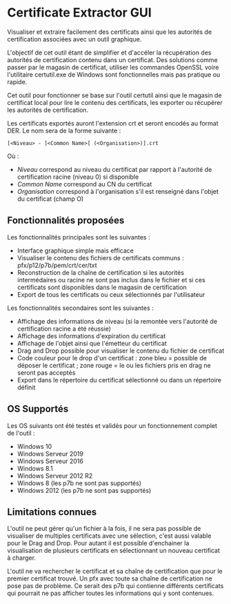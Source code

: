 # Certificate Extractor GUI
Visualiser et extraire facilement des certificats ainsi que les autorités de certification associées avec un outil graphique.

L'objectif de cet outil étant de simplifier et d'accéler la récupération des autorités de certification contenu dans un certificat. Des solutions comme passer par le magasin de certificat, utiliser les commandes OpenSSL voire l'utilitaire certutil.exe de Windows sont fonctionnelles mais pas pratique ou rapide.

Cet outil pour fonctionner se base sur l'outil certutil ainsi que le magasin de certificat local pour lire le contenu des certificats, les exporter ou récupérer les autorités de certification.

Les certificats exportés auront l'extension crt et seront encodés au format DER. Le nom sera de la forme suivante :
```
[<Niveau> - ]<Common Name>[ (<Organisation>)].crt
```

Où :
* _Niveau_ correspond au niveau du certificat par rapport à l'autorité de certification racine (niveau 0) si disponible
* _Common Name_ correspond au CN du certificat
* _Organisation_ correspond à l'organisation s'il est renseigné dans l'objet du certificat (champ O)

## Fonctionnalités proposées 
Les fonctionnalités principales sont les suivantes :
* Interface graphique simple mais efficace
* Visualiser le contenu des fichiers de certificats communs : pfx/p12/p7b/pem/crt/cer/txt
* Reconstruction de la chaîne de certification si les autorités intermédaires ou racine ne sont pas inclus dans le fichier et si ces certificats sont disponibles dans le magasin de certification
* Export de tous les certificats ou ceux sélectionnés par l'utilisateur 

Les fonctionnalités secondaires sont les suivantes :
* Affichage des informations de niveau (si la remontée vers l'autorité de certification racine a été réussie)
* Affichage des informations d'expiration du certificat
* Affichage de l'objet ainsi que l'émetteur du certificat
* Drag and Drop possible pour visualiser le contenu du fichier de certificat 
* Code couleur pour le drop d'un certificat : zone bleu = possible de déposer le certificat ; zone rouge = le ou les fichiers pris en drag ne seront pas acceptés
* Export dans le répertoire du certificat sélectionné ou dans un répertoire définit

## OS Supportés 
Les OS suivants ont été testés et validés pour un fonctionnement complet de l'outil :
* Windows 10
* Windows Serveur 2019
* Windows Serveur 2016
* Windows 8.1
* Windows Serveur 2012 R2
* Windows 8 (les p7b ne sont pas supportés)
* Windows 2012 (les p7b ne sont pas supportés)

## Limitations connues
L'outil ne peut gérer qu'un fichier à la fois, il ne sera pas possible de visualiser de multiples certificats avec une sélection, c'est aussi valable pour le Drag and Drop. Pour autant il est possible d'enchainer la visualisation de plusieurs certificats en sélectionnant un nouveau certificat à charger.

L'outil ne va rechercher le certificat et sa chaîne de certification que pour le premier certificat trouvé. Un pfx avec toute sa chaîne de certification ne pose pas de problème. Ce serait des p7b qui contienne différents certificats qui pourrait ne pas afficher toutes les informations qui y sont contenues.
